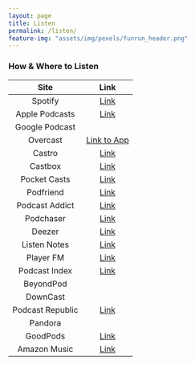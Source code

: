 ```yaml
---
layout: page
title: Listen
permalink: /listen/
feature-img: "assets/img/pexels/funrun_header.png"
---
```


### How & Where to Listen

|       Site       |                                                      Link                                                      |
| :--------------: | :------------------------------------------------------------------------------------------------------------: |
|     Spotify      |                          [Link](https://open.spotify.com/show/1Tc78jY0jNdrzwMlGsSXm4)                          |
|  Apple Podcasts  |                [Link](https://podcasts.apple.com/us/podcast/run-for-the-fun-of-it/id1673053550)                |
|  Google Podcast  |
|     Overcast     |                                      [Link to App](https://overcast.fm/)                                       |
|      Castro      |                     [Link](https://castro.fm/podcast/4346a072-3a42-499a-ad52-fc9645a02785)                     |
|     Castbox      |                            [Link](https://castbox.fm/channel/id5324060?country=us)                             |
|   Pocket Casts   |                                        [Link](https://pca.st/61a4me1e)                                         |
|    Podfriend     |                              [Link](https://web.podfriend.com/podcast/1673053550)                              |
|  Podcast Addict  |                               [Link](https://podcastaddict.com/podcast/4284635)                                |
|    Podchaser     |                    [Link](https://www.podchaser.com/podcasts/run-for-the-fun-of-it-5094182)                    |
|      Deezer      |                                 [Link](https://www.deezer.com/us/show/5754627)                                 |
|   Listen Notes   | [Link](https://www.listennotes.com/podcasts/run-for-the-fun-of-it-conor-hoekstra-y%C3%BCba%C3%AD-vrVqT2hJLjk/) |
|    Player FM     |                             [Link](https://player.fm/series/run-for-the-fun-of-it)                             |
|  Podcast Index   |                                [Link](https://podcastindex.org/podcast/6049352)                                |
|    BeyondPod     |
|     DownCast     |
| Podcast Republic |                           [Link](https://www.podcastrepublic.net/podcast/1673053550)                           |
|     Pandora      |
|     GoodPods     |                       [Link](https://goodpods.com/podcasts/run-for-the-fun-of-it-248005)                       |
|   Amazon Music   |      [Link](https://music.amazon.com/podcasts/1bba227b-23d8-4da7-af36-8f43aeb4b1ba/run-for-the-fun-of-it)      |
